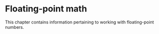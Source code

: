 # Floating-point math

This chapter contains information pertaining to working with floating-point numbers.
